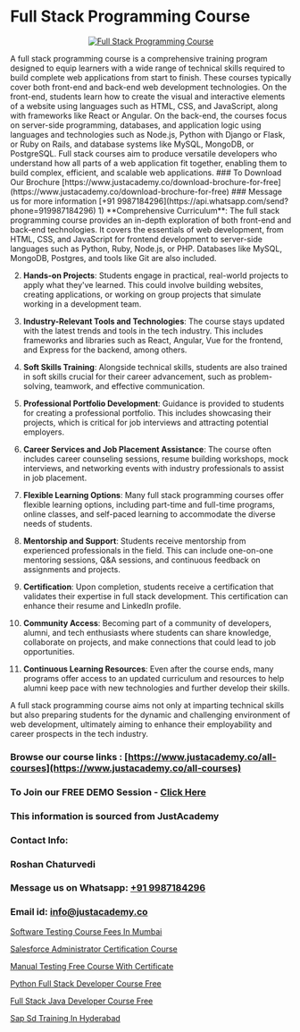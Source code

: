 # Full Stack Programming Course

<p align="center">
  <a href="https://justacademy.co/program-detail/full-stack-web-development">
    <img src="https://justacademy.co/storage2/program_images/1704700371.webp" alt="Full Stack Programming Course">
  </a>
</p>
A full stack programming course is a comprehensive training program designed to equip learners with a wide range of technical skills required to build complete web applications from start to finish. These courses typically cover both front-end and back-end web development technologies. On the front-end, students learn how to create the visual and interactive elements of a website using languages such as HTML, CSS, and JavaScript, along with frameworks like React or Angular. On the back-end, the courses focus on server-side programming, databases, and application logic using languages and technologies such as Node.js, Python with Django or Flask, or Ruby on Rails, and database systems like MySQL, MongoDB, or PostgreSQL. Full stack courses aim to produce versatile developers who understand how all parts of a web application fit together, enabling them to build complex, efficient, and scalable web applications.
### To Download Our Brochure [https://www.justacademy.co/download-brochure-for-free](https://www.justacademy.co/download-brochure-for-free)
### Message us for more information [+91 9987184296](https://api.whatsapp.com/send?phone=919987184296)
1) **Comprehensive Curriculum**: The full stack programming course provides an in-depth exploration of both front-end and back-end technologies. It covers the essentials of web development, from HTML, CSS, and JavaScript for frontend development to server-side languages such as Python, Ruby, Node.js, or PHP. Databases like MySQL, MongoDB, Postgres, and tools like Git are also included.

2) **Hands-on Projects**: Students engage in practical, real-world projects to apply what they've learned. This could involve building websites, creating applications, or working on group projects that simulate working in a development team.

3) **Industry-Relevant Tools and Technologies**: The course stays updated with the latest trends and tools in the tech industry. This includes frameworks and libraries such as React, Angular, Vue for the frontend, and Express for the backend, among others.

4) **Soft Skills Training**: Alongside technical skills, students are also trained in soft skills crucial for their career advancement, such as problem-solving, teamwork, and effective communication.

5) **Professional Portfolio Development**: Guidance is provided to students for creating a professional portfolio. This includes showcasing their projects, which is critical for job interviews and attracting potential employers.

6) **Career Services and Job Placement Assistance**: The course often includes career counseling sessions, resume building workshops, mock interviews, and networking events with industry professionals to assist in job placement.

7) **Flexible Learning Options**: Many full stack programming courses offer flexible learning options, including part-time and full-time programs, online classes, and self-paced learning to accommodate the diverse needs of students.

8) **Mentorship and Support**: Students receive mentorship from experienced professionals in the field. This can include one-on-one mentoring sessions, Q&A sessions, and continuous feedback on assignments and projects.

9) **Certification**: Upon completion, students receive a certification that validates their expertise in full stack development. This certification can enhance their resume and LinkedIn profile.

10) **Community Access**: Becoming part of a community of developers, alumni, and tech enthusiasts where students can share knowledge, collaborate on projects, and make connections that could lead to job opportunities.

11) **Continuous Learning Resources**: Even after the course ends, many programs offer access to an updated curriculum and resources to help alumni keep pace with new technologies and further develop their skills.

A full stack programming course aims not only at imparting technical skills but also preparing students for the dynamic and challenging environment of web development, ultimately aiming to enhance their employability and career prospects in the tech industry.

### Browse our course links : [https://www.justacademy.co/all-courses](https://www.justacademy.co/all-courses) 
### To Join our FREE DEMO Session - [Click Here](https://www.justacademy.co/register-for-course-demo)


### This information is sourced from JustAcademy
### Contact Info:
### Roshan Chaturvedi
### Message us on Whatsapp: [+91 9987184296](https://api.whatsapp.com/send?phone=919987184296)
### Email id: [info@justacademy.co](mailto:info@justacademy.co)
                
[Software Testing Course Fees In Mumbai](https://www.linkedin.com/pulse/software-testing-course-fees-mumbai-justacademy-bay-area-cmpyc?trackingId=BEfGk%2BXU4B2DHjgMorOwpA%3D%3D&lipi=urn%3Ali%3Apage%3Ad_flagship3_company_admin%3Bs5%2FvGqECTA%2BmpH%2FwcWkKiQ%3D%3D)

[Salesforce Administrator Certification Course](https://www.linkedin.com/pulse/salesforce-administrator-certification-course-justacademy-ubnkc?trackingId=hvdO1Dliy%2FuBwKyXw0hfgw%3D%3D&lipi=urn%3Ali%3Apage%3Ad_flagship3_company_admin%3B1%2Fxl0s9nR82%2ByDHotTO0eg%3D%3D)

[Manual Testing Free Course With Certificate](https://medium.com/@abhidnya.1068/manual-testing-free-course-with-certificate-9c9e5d7c6b56)

[Python Full Stack Developer Course Free](https://medium.com/@mahi3106/python-full-stack-developer-course-free-b4db4e1e5406)

[Full Stack Java Developer Course Free](https://justacademyin.github.io/justacademy/full-stack-java-developer-course-free)

[Sap Sd Training In Hyderabad](https://justacademyin.github.io/justacademy/sap-sd-training-in-hyderabad)

